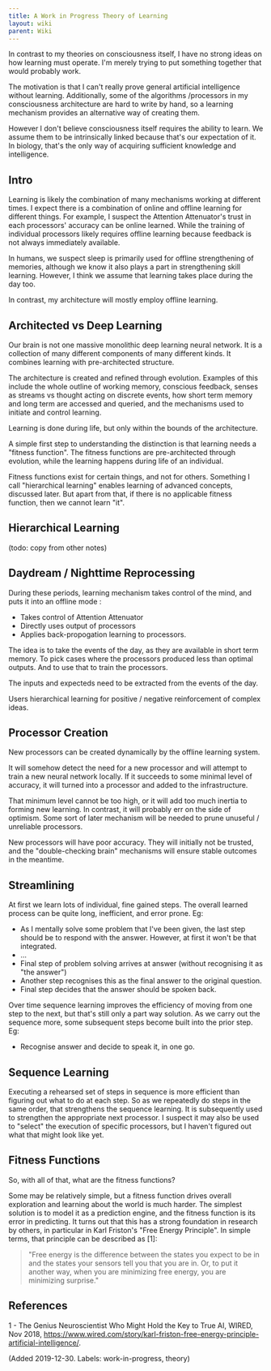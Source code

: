 ```yaml
---
title: A Work in Progress Theory of Learning
layout: wiki
parent: Wiki
---
```


In contrast to my theories on consciousness itself, I have no strong ideas on how learning must operate. I'm merely trying to put something together that would probably work.

The motivation is that I can't really prove general artificial intelligence without learning. Additionally, some of the algorithms /processors in my consciousness architecture are hard to write by hand, so a learning mechanism provides an alternative way of creating them.

However I don't believe consciousness itself requires the ability to learn. We assume them to be intrinsically linked because that's our expectation of it. In biology, that's the only way of acquiring sufficient knowledge and intelligence.

## Intro
Learning is likely the combination of many mechanisms working at different times. I expect there is a combination of online and offline learning for different things. For example, I suspect the Attention Attenuator's trust in each processors' accuracy can be online learned. While the training of individual processors likely requires offline learning because feedback is not always immediately available.

In humans, we suspect sleep is primarily used for offline strengthening of memories, although we know it also plays a part in strengthening skill learning. However, I think we assume that learning takes place during the day too.

In contrast, my architecture will mostly employ offline learning.

## Architected vs Deep Learning
Our brain is not one massive monolithic deep learning neural network. It is a collection of many different components of many different kinds. It combines learning with pre-architected structure.

The architecture is created and refined through evolution. Examples of this include the whole outline of working memory, conscious feedback, senses as streams vs thought acting on discrete events, how short term memory and long term are accessed and queried, and the mechanisms used to initiate and control learning.

Learning is done during life, but only within the bounds of the architecture.

A simple first step to understanding the distinction is that learning needs a "fitness function". The fitness functions are pre-architected through evolution, while the learning happens during life of an individual.

Fitness functions exist for certain things, and not for others. Something I call "hierarchical learning" enables learning of advanced concepts, discussed later. But apart from that, if there is no applicable fitness function, then we cannot learn "it".

## Hierarchical Learning
(todo: copy from other notes)

## Daydream / Nighttime Reprocessing
During these periods, learning mechanism takes control of the mind, and puts it into an offline mode :
* Takes control of Attention Attenuator 
* Directly uses output of processors 
* Applies back-propogation learning to processors. 

The idea is to take the events of the day, as they are available in short term memory. To pick cases where the processors produced less than optimal outputs. And to use that to train the processors.

The inputs and expecteds need to be extracted from the events of the day.

Users hierarchical learning for positive / negative reinforcement of complex ideas.

## Processor Creation
New processors can be created dynamically by the offline learning system.

It will somehow detect the need for a new processor and will attempt to train a new neural network locally. If it succeeds to some minimal level of accuracy, it will turned into a processor and added to the infrastructure.

That minimum level cannot be too high, or it will add too much inertia to forming new learning. In contrast, it will probably err on the side of optimism. Some sort of later mechanism will be needed to prune unuseful / unreliable processors.

New processors will have poor accuracy. They will initially not be trusted, and the "double-checking brain" mechanisms will ensure stable outcomes in the meantime.

## Streamlining
At first we learn lots of individual, fine gained steps. The overall learned process can be quite long, inefficient, and error prone. Eg:
* As I mentally solve some problem that I've been given, the last step should be to respond with the answer. However, at first it won't be that integrated. 
* ... 
* Final step of problem solving arrives at answer (without recognising it as "the answer") 
* Another step recognises this as the final answer to the original question. 
* Final step decides that the answer should be spoken back. 

Over time sequence learning improves the efficiency of moving from one step to the next, but that's still only a part way solution. As we carry out the sequence more, some subsequent steps become built into the prior step. Eg:
* Recognise answer and decide to speak it, in one go. 

## Sequence Learning
Executing a rehearsed set of steps in sequence is more efficient than figuring out what to do at each step. So as we repeatedly do steps in the same order, that strengthens the sequence learning. It is subsequently used to strengthen the appropriate next processor. I suspect it may also be used to "select" the execution of specific processors, but I haven't figured out what that might look like yet.

## Fitness Functions
So, with all of that, what are the fitness functions?

Some may be relatively simple, but a fitness function drives overall exploration and learning about the world is much harder. The simplest solution is to model it as a prediction engine, and the fitness function is its error in predicting. It turns out that this has a strong foundation in research by others, in particular in Karl Friston's "Free Energy Principle". In simple terms, that principle can be described as [1]:
> "Free energy is the difference between the states you expect to be in and the states your sensors tell you that you are in. Or, to put it another way, when you are minimizing free energy, you are minimizing surprise."

## References
1 - The Genius Neuroscientist Who Might Hold the Key to True AI, WIRED, Nov 2018, https://www.wired.com/story/karl-friston-free-energy-principle-artificial-intelligence/.

(Added 2019-12-30. Labels: work-in-progress, theory)